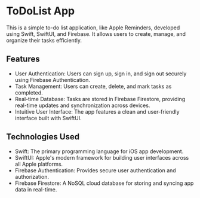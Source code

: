 # ToDoList App

This is a simple to-do list application, like Apple Reminders, developed using Swift, SwiftUI, and Firebase. It allows users to create, manage, and organize their tasks efficiently.

## Features

- User Authentication: Users can sign up, sign in, and sign out securely using Firebase Authentication.
- Task Management: Users can create, delete, and mark tasks as completed.
- Real-time Database: Tasks are stored in Firebase Firestore, providing real-time updates and synchronization across devices.
- Intuitive User Interface: The app features a clean and user-friendly interface built with SwiftUI.

## Technologies Used

- Swift: The primary programming language for iOS app development.
- SwiftUI: Apple's modern framework for building user interfaces across all Apple platforms.
- Firebase Authentication: Provides secure user authentication and authorization.
- Firebase Firestore: A NoSQL cloud database for storing and syncing app data in real-time.

